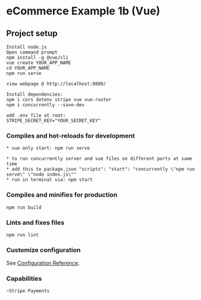 # eCommerce Example 1b (Vue)

## Project setup
```
Install node.js
Open command prompt
npm install -g @vue/cli
vue create YOUR_APP_NAME
cd YOUR_APP_NAME
npm run serve

view webpage @ http://localhost:8080/

Install dependencies:
npm i cors dotenv stripe vue vue-router
npm i concurrently --save-dev

add .env file at root:
STRIPE_SECRET_KEY="YOUR_SECRET_KEY"
```

### Compiles and hot-reloads for development
```
* vue only start: npm run serve

* to run concurrently server and vue files on different ports at same time
* add this to package.json "scripts": "start": "concurrently \"npm run serve\" \"node index.js\""
* run in terminal via: npm start
```

### Compiles and minifies for production
```
npm run build
```

### Lints and fixes files
```
npm run lint    
```

### Customize configuration
See [Configuration Reference](https://cli.vuejs.org/config/).

### Capabilities 
```
~Stripe Payments 
```
